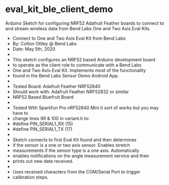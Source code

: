 # eval_kit_ble_client_demo
Arduino Sketch for configuring NRF52 Adafruit Feather boards to connect to and 
stream wireless data from Bend Labs One and Two Axis Eval Kits

 *  Connect to One and Two Axis Eval Kit from Bend Labs
 *  By: Colton Ottley @ Bend Labs
 *  Date: May 5th, 2020
 *  
 *  This sketch configures an NRF52 based Arduino development board
 *  to operate as the client role to communicate with a Bend Labs
 *  One and Two Axis Eval Kit. Implements most of the functionality
 *  found in the Bend Labs Sensor Demo Android App.
 *  
 *  Tested Board: Adafruit Feather NRF52840
 *  Should work with: Adafruit Feather NRF52832 or similar 
 *  NRF52 Based Bluefruit Board
 *  
 *  Tested With Sparkfun Pro nRF52840 Mini it sort of works but you may have to 
 *  change lines 99 & 100 in variant.h to:
 *  #define PIN_SERIAL1_RX       (15)
 *  #define PIN_SERIAL1_TX       (17)
 *  
 *  Sketch connects to first Eval Kit found and then determines
 *  if the sensor is a one or two axis sensor. Enables stretch 
 *  measurements if the sensor type is a one axis. Automatically 
 *  enables notifications on the angle measurement service and then 
 *  prints out new data received. 
 *  
 *  Uses received characters from the COM/Serial Port to trigger 
 *  calibration steps. 
